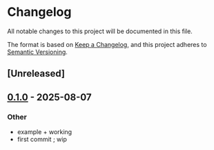 # Changelog

All notable changes to this project will be documented in this file.

The format is based on [Keep a Changelog](https://keepachangelog.com/en/1.0.0/),
and this project adheres to [Semantic Versioning](https://semver.org/spec/v2.0.0.html).

## [Unreleased]

## [0.1.0](https://github.com/Vrixyz/typed_log_parry_rerun/releases/tag/v0.1.0) - 2025-08-07

### Other

- example + working
- first commit ; wip
